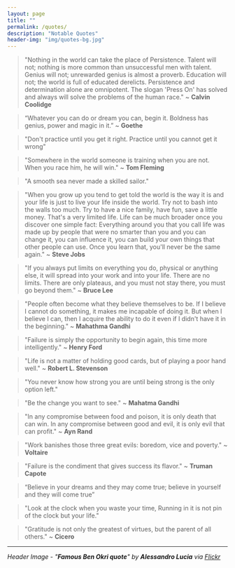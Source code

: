 ```yaml
---
layout: page
title: ""
permalink: /quotes/
description: "Notable Quotes"
header-img: "img/quotes-bg.jpg"
---
```

> "Nothing in the world can take the place of Persistence. Talent will not; nothing is more common than unsuccessful men with talent. Genius will not; unrewarded genius is almost a proverb. Education will not; the world is full of educated derelicts. Persistence and determination alone are omnipotent. The slogan 'Press On' has solved and always will solve the problems of the human race." ~ **Calvin Coolidge**

> “Whatever you can do or dream you can, begin it. Boldness has genius, power and magic in it.” ~ **Goethe**

> "Don't practice until you get it right. Practice until you cannot get it wrong"

> "Somewhere in the world someone is training when you are not. When you race him, he will win." 
~ **Tom Fleming**

> "A smooth sea never made a skilled sailor."

> "When you grow up you tend to get told the world is the way it is and your life is just to live your life inside the world. Try not to bash into the walls too much. Try to have a nice family, have fun, save a little money. That's a very limited life. Life can be much broader once you discover one simple fact: Everything around you that you call life was made up by people that were no smarter than you and you can change it, you can influence it, you can build your own things that other people can use.
Once you learn that, you'll never be the same again."
~ **Steve Jobs**

> "If you always put limits on everything you do, physical or anything else, it will spread into your work and into your life. There are no limits. There are only plateaus, and you must not stay there, you must go beyond them."
~ **Bruce Lee**

> "People often become what they believe themselves to be. If I believe I cannot do something, it makes me incapable of doing it. But when I believe I can, then I acquire the ability to do it even if I didn't have it in the beginning."
~ **Mahathma Gandhi**

> "Failure is simply the opportunity to begin again, this time more intelligently." 
~ **Henry Ford**

> "Life is not a matter of holding good cards, but of playing a poor hand well." 
~ **Robert L. Stevenson**

> "You never know how strong you are until being strong is the only option left."

> "Be the change you want to see."
~ **Mahatma Gandhi**

> "In any compromise between food and poison, it is only death that can win. In any compromise between good and evil, it is only evil that can profit."
~ **Ayn Rand**

> "Work banishes those three great evils: boredom, vice and poverty."
~ **Voltaire**

> "Failure is the condiment that gives success its flavor."
~ **Truman Capote**

> “Believe in your dreams and they may come true; believe in yourself and they will come true”

> "Look at the clock when you waste your time, Running in it is not pin of the clock but your life."

> "Gratitude is not only the greatest of virtues, but the parent of all others." ~ **Cicero**


---

<i>Header Image - "<b>Famous Ben Okri quote</b>" by <b>Alessandro Lucia</b> via <a href="https://flic.kr/p/64DwYM"><u>Flickr</u></a><i> <br>

